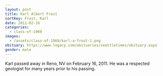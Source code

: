 ```yaml
---
layout: post
title: Karl Albert Frost
sortKey: Frost, Karl
date: 2011-02-16
categories:
  - class-of-1969
images:
  - /assets/class-of-1969/karl-a-frost-1.png
obituary: https://www.legacy.com/obituaries/seattletimes/obituary.aspx?n=karl-a-frost&pid=149076998
gender: male
---
```

Karl passed away in Reno, NV on February 16, 2011. He was a respected geologist for many years prior to his passing.
